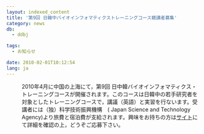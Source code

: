```yaml
---
layout: indexed_content
title: '第9回 日韓中バイオインフォマティクストレーニングコース聴講者募集'
category: news
db:
  - ddbj

tags:
  - お知らせ

date: 2010-02-01T10:12:54
lang: ja
---
```


<dl>
    <dd>2010年4月に中国の上海にて，第9回 日中韓バイオインフォマティクス・トレーニングコースが開催されます。このコースは日韓中の若手研究者を対象としたトレーニングコースで，講議（英語）と実習を行ないます。受講者には（独）科学技術振興機構　( Japan Science and Technology Agency)より旅費と宿泊費が支給されます。興味をお持ちの方は<a href="http://sayer.lab.nig.ac.jp/training-course.html" target="_blank">サイト</a>にて詳細を確認の上，どうぞご応募下さい。</dd>
</dl><!-- ########## end one news -->
<!-- ########## start one news -->
